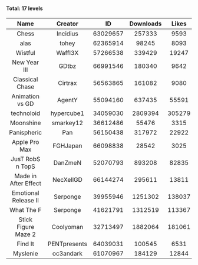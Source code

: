 #### Total: 17 levels

| Name | Creator | ID | Downloads | Likes |
|:---:|:---:|:---:|:---:|:---:|
| Chess | Incidius | 63029657 | 257333 | 9593
| alas | tohey | 62365914 | 98245 | 8093
| Wistful | Waffl3X | 57266538 | 339429 | 19247
| New Year III | GDtbz | 66991546 | 180340 | 9642
| Classical Chase | Cirtrax | 56563865 | 161082 | 9080
| Animation vs GD | AgentY | 55094160 | 637435 | 55591
| technoloid | hypercube1 | 34059030 | 2809394 | 305279
| Moonshine | smarkey12 | 36612486 | 55476 | 3315
| Panispheric | Pan | 56150438 | 317972 | 22922
| Apple Pro Max | FGHJapan | 66098838 | 28542 | 3025
| JusT RobS n TopS | DanZmeN | 52070793 | 893208 | 82835
| Made in After Effect | NecXellGD | 66144274 | 295611 | 13811
| Emotional Release II | Serponge | 39955946 | 1251302 | 138037
| What The F | Serponge | 41621791 | 1312519 | 113367
| Stick Figure Maze 2 | Coolyoman | 32713497 | 1882064 | 181061
| Find It | PENTpresents | 64039031 | 100545 | 6531
| Myslenie | oc3andark | 61070967 | 184129 | 12844

